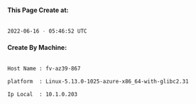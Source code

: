 
   
#### This Page Create at:

```bash

2022-06-16 - 05:46:52 UTC

```

#### Create By Machine:

```bash

Host Name : fv-az39-867

platform  : Linux-5.13.0-1025-azure-x86_64-with-glibc2.31

Ip Local  : 10.1.0.203

```

